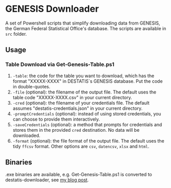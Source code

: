 # GENESIS Downloader

A set of Powershell scripts that simplify downloading data from GENESIS, the German Federal Statistical Office's database. The scripts are available in `src` folder.

## Usage

### Table Download via Get-Genesis-Table.ps1
1. `-table`: the code for the table you want to download, which has the format "XXXXX-XXXX" in DESTATIS`s GENESIS database. Put the code in double-quotes.
2. `-file` (optional): the filename of the output file. The default uses the table code "XXXXX-XXXX.csv" in your current directory.
3. `-cred` (optional): the filename of your credentials file. The default assumes "destatis-credentials.json" in your current directory.
4. `-promptCredentials` (optional): instead of using stored credentials, you can choose to provide them interactively.
4. `-saveCredentials` (optional): a method that prompts for credentials and stores them in the provided `cred` destination. No data will be downloaded.
4. `-format` (optional): the file format of the output file. The default uses the tidy `ffcsv` format. Other options are `csv`,  `datencsv`, `xlsx` and `html`.

## Binaries
.exe binaries are available, e.g. Get-Genesis-Table.ps1 is converted to destatis-downloader, see [my blog post](http://sweet-mustard-compiler.s3-website.eu-central-1.amazonaws.com/2020/06/26/destatis-windows-downloader/).